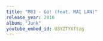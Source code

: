 ```yaml
---
title: "M83 - Go! (feat. MAI LAN)"
release_year: 2016
album: "Junk"
youtube_embed_id: U3YZTYXftzg
---
```

